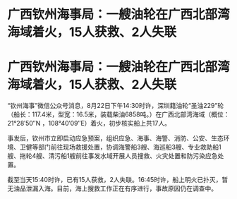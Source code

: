 # 广西钦州海事局：一艘油轮在广西北部湾海域着火，15人获救、2人失联

# 广西钦州海事局：一艘油轮在广西北部湾海域着火，15人获救、2人失联

“钦州海事”微信公众号消息，8月22日下午14:30时许，深圳籍油轮“圣油229”轮（船长：117.4米，型宽：16.5米，装载柴油6858吨。）在广西北部湾海域（概位：21°28′50″N
，108°40′09″E）着火，初步核实船上共17人。

事发后，钦州市立即启动应急预案，组织应急、海事、海警、消防、公安、生态环境、卫健等部门前往现场救援处置，协调海警船3艘、海巡船3艘、专业救助船1艘、拖轮4艘、清污船1艘前往事发水域开展人员搜救、火灾处置和防污染应急处置。

截至当天15:40时许，已有15人获救，2人失联。16:45时许，船上明火已扑灭，暂无油品泄漏入海。目前，海上搜救工作正在有序进行，事故原因仍在调查中。

